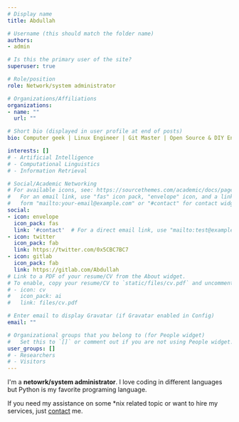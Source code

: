 ```yaml
---
# Display name
title: Abdullah

# Username (this should match the folder name)
authors:
- admin

# Is this the primary user of the site?
superuser: true

# Role/position
role: Network/system administrator

# Organizations/Affiliations
organizations:
- name: ""
  url: ""

# Short bio (displayed in user profile at end of posts)
bio: Computer geek | Linux Engineer | Git Master | Open Source & DIY Enthusiast

interests: []
# - Artificial Intelligence
# - Computational Linguistics
# - Information Retrieval

# Social/Academic Networking
# For available icons, see: https://sourcethemes.com/academic/docs/page-builder/#icons
#   For an email link, use "fas" icon pack, "envelope" icon, and a link in the
#   form "mailto:your-email@example.com" or "#contact" for contact widget.
social:
- icon: envelope
  icon_pack: fas
  link: '#contact'  # For a direct email link, use "mailto:test@example.org".
- icon: twitter
  icon_pack: fab
  link: https://twitter.com/0x5CBC7BC7
- icon: gitlab
  icon_pack: fab
  link: https://gitlab.com/Abdullah
# Link to a PDF of your resume/CV from the About widget.
# To enable, copy your resume/CV to `static/files/cv.pdf` and uncomment the lines below.
# - icon: cv
#   icon_pack: ai
#   link: files/cv.pdf

# Enter email to display Gravatar (if Gravatar enabled in Config)
email: ""

# Organizational groups that you belong to (for People widget)
#   Set this to `[]` or comment out if you are not using People widget.
user_groups: []
# - Researchers
# - Visitors
---
```


I'm a **netowrk/system administrator**. I love coding in different languages but
Python is my favorite programing language.

If you need my assistance on some *nix related topic or want to hire my
services, just [contact](#contact) me. 
